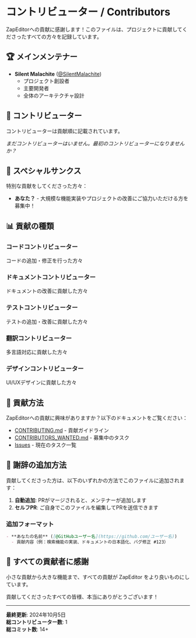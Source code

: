 # コントリビューター / Contributors

ZapEditorへの貢献に感謝します！このファイルは、プロジェクトに貢献してくださったすべての方々を記録しています。

## 🏆 メインメンテナー

- **Silent Malachite** ([@SilentMalachite](https://github.com/SilentMalachite))
  - プロジェクト創設者
  - 主要開発者
  - 全体のアーキテクチャ設計

## 👥 コントリビューター

コントリビューターは貢献順に記載されています。

<!-- 
以下のフォーマットで追加してください：
- **Your Name** ([@YourGitHubUsername](https://github.com/YourGitHubUsername))
  - 貢献内容の簡単な説明
-->

_まだコントリビューターはいません。最初のコントリビューターになりませんか？_

## 🌟 スペシャルサンクス

特別な貢献をしてくださった方々：

- **あなた？** - 大規模な機能実装やプロジェクトの改善にご協力いただける方を募集中！

## 📊 貢献の種類

### コードコントリビューター
コードの追加・修正を行った方々

### ドキュメントコントリビューター
ドキュメントの改善に貢献した方々

### テストコントリビューター
テストの追加・改善に貢献した方々

### 翻訳コントリビューター
多言語対応に貢献した方々

### デザインコントリビューター
UI/UXデザインに貢献した方々

## 🎉 貢献方法

ZapEditorへの貢献に興味がありますか？以下のドキュメントをご覧ください：

- [CONTRIBUTING.md](CONTRIBUTING.md) - 貢献ガイドライン
- [CONTRIBUTORS_WANTED.md](CONTRIBUTORS_WANTED.md) - 募集中のタスク
- [Issues](https://github.com/SilentMalachite/ZapEditor/issues) - 現在のタスク一覧

## 📝 謝辞の追加方法

貢献してくださった方は、以下のいずれかの方法でこのファイルに追加されます：

1. **自動追加**: PRがマージされると、メンテナーが追加します
2. **セルフPR**: ご自身でこのファイルを編集してPRを送信できます

### 追加フォーマット

```markdown
- **あなたの名前** ([@GitHubユーザー名](https://github.com/ユーザー名))
  - 貢献内容（例：検索機能の実装、ドキュメントの日本語化、バグ修正 #123）
```

## 🙏 すべての貢献者に感謝

小さな貢献から大きな機能まで、すべての貢献が ZapEditor をより良いものにしています。

貢献してくださったすべての皆様、本当にありがとうございます！

---

**最終更新**: 2024年10月5日  
**総コントリビューター数**: 1  
**総コミット数**: 14+
